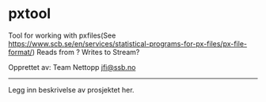 # pxtool

Tool for working with pxfiles(See https://www.scb.se/en/services/statistical-programs-for-px-files/px-file-format/)
Reads from ?
Writes to Stream?

Opprettet av:
Team Nettopp <jfi@ssb.no>

---

Legg inn beskrivelse av prosjektet her.

